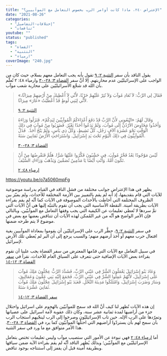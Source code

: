```yaml
---
title: "الإعتراض ٢٤٠، ماذا كانت أوامر الرب بخصوص التعامل مع الموآبيين؟"
date: "2021-08-26"
categories: 
  - "إختلافات-التفاصيل"
  - "تناقضات"
youtube: ""
status: "published"
tags: 
  - "القضاة"
  - "التثنية"
  - "ارمياء"
coverImage: "240.jpg"
---
```


يقول الناقد بأن سفر [التثنية ٢: ٩](https://my.bible.com/bible/101/DEU.2.9) تقول بأنه يجب التعامل معهم بسلام، حيث كان من الواجب على الإسرائيليّين عدم محاربتهم. إلا أنَّ سفر [القضاة ٣: ٢٨-٣٠](https://my.bible.com/bible/101/JDG.3.28-30) وارمياء ٤٨: ٢ تُعلّم بأن الله قد شجَّع الأسرائيليّين على محاربة شعب موآب.

> «فَقَالَ لِي الرَّبُّ: لاَ تُعَادِ مُوآبَ وَلاَ تُثِرْ عَلَيْهِمْ حَرْبًا، لأَنِّي لاَ أُعْطِيكَ مِنْ أَرْضِهِمْ مِيرَاثًا، لأَنِّي لِبَنِي لُوطٍ قَدْ أَعْطَيْتُ «عَارَ» مِيرَاثًا.
> 
> [التثنية ٢: ٩](https://my.bible.com/bible/101/DEU.2.9)

> وَقَالَ لَهُمُ: «اتْبَعُونِي لأَنَّ الرَّبَّ قَدْ دَفَعَ أَعْدَاءَكُمُ الْمُوآبِيِّينَ لِيَدِكُمْ». فَنَزَلُوا وَرَاءَهُ وَأَخَذُوا مَخَاوِضَ الأُرْدُنِّ إِلَى مُوآبَ، وَلَمْ يَدَعُوا أَحَدًا يَعْبُرُ. فَضَرَبُوا مِنْ مُوآبَ فِي ذلِكَ الْوَقْتِ نَحْوَ عَشَرَةِ آلاَفِ رَجُل، كُلَّ نَشِيطٍ، وَكُلَّ ذِي بَأْسٍ، وَلَمْ يَنْجُ أَحَدٌ.  فَذَلَّ الْمُوآبِيُّونَ فِي ذلِكَ الْيَوْمِ تَحْتَ يَدِ إِسْرَائِيلَ. وَاسْتَرَاحَتِ الأَرْضُ ثَمَانِينَ سَنَةً.
> 
> [القضاة ٣: ٢٨-٣٠](https://my.bible.com/bible/101/JDG.3.28-30)

> لَيْسَ مَوْجُودًا بَعْدُ فَخْرُ مُوآبَ. فِي حَشْبُونَ فَكَّرُوا عَلَيْهَا شَرًّا. هَلُمَّ فَنَقْرِضُهَا مِنْ أَنْ تَكُونَ أُمَّةً. وَأَنْتِ أَيْضًا يَا مَدْمِينُ تُصَمِّينَ وَيَذْهَبُ وَرَاءَكِ السَّيْفُ.
> 
> [ارمياء ٤٨: ٢](https://my.bible.com/bible/101/JER.48,2)

https://youtu.be/o7a5060mpFg

يظهر في هذا الإعتراض جوانب مختلفة من فشل الناقد في القيام بدراسة موضوعية للآيات التي قام بتقديمها، إذ أنه لم يقم بالتمييز بين الأزمة المختلفة للأحداث، ولم يميّز بين الظروف المختلفة التي أحاطت بالأحداث الموصوفة في الآيات كما أنَّه لم يقم بقراءة الآيات بطريقة أمينة. النقطة الأساسية التي يجب أن نقوم بالتنبّه إليها هي أنَّ الآيات التي تمَّ سردها لا تُعطي تعليمات عن الكيفية التي يجب وفقها التعامل مع الموآبيّين، وبالتالي فإن الأمر الواضح هو أنَّه من غير المُمكن لهذه الآيات أن تتناقض بعضها مع بعض في موضوع لا يتم طرحه ضمنها.

في سفر [التثنية ٢: ٩](https://my.bible.com/bible/101/DEU.2.9)، حظَّر الرب على الإسرائيليّين أن يقوموا بمعاداة الموآبيين بغية افتعال حرب معهم أو أخذ أرضهم منهم؛ والسبب يرجع إلى أن البر لم يُعطي تلك الأرض لإسرائيل.

في سبيل التعامل مع الآيات التي قدّمها المعترض من سفر القضاة يجب علينا أن نقوم بقراءة بعض الآيات الإضافية حتى نتعرف على السياق العام للأحداث، نقرأ في [سفر القضاة ٣: ١٢-١٤](https://my.bible.com/bible/101/JDG.3.12-14)

> وَعَادَ بَنُو إِسْرَائِيلَ يَعْمَلُونَ الشَّرَّ فِي عَيْنَيِ الرَّبِّ، فَشَدَّدَ الرَّبُّ عِجْلُونَ مَلِكَ مُوآبَ عَلَى إِسْرَائِيلَ، لأَنَّهُمْ عَمِلُوا الشَّرَّ فِي عَيْنَيِ الرَّبِّ. فَجَمَعَ إِلَيْهِ بَنِي عَمُّونَ وَعَمَالِيقَ، وَسَارَ وَضَرَبَ إِسْرَائِيلَ، وَامْتَلَكُوا مَدِينَةَ النَّخْلِ. فَعَبَدَ بَنُو إِسْرَائِيلَ عِجْلُونَ مَلِكَ مُوآبَ ثَمَانِيَ عَشْرَةَ سَنَةً.
> 
> [سفر القضاة ٣: ١٢-١٤](https://my.bible.com/bible/101/JDG.3.12-14)

إن هذه الآيات تُظهر لنا كيف أنَّ الله قد سمح للموآبيّين بالهجوم على اسرائيل واحتلال جزء من أراضيها لمدة ثمانية عشر سنة، وكان ذلك عقوبة لأمة اسرائيل على عصيانها وتمرّدها على الرب الإله. حين تاب الإسرائيليّون وصرخوا إلى الرب لينجّيهم استجاب الرب بأن سمح لهم بأن يستردّوا أراضيهم التي احتلّها الموآبيّون كما يرد في [القضاة ٣: ٢٨-٣٠](https://my.bible.com/bible/101/JDG.3.28-30). هذا الأمر متوافق مع ما ورد في سفر التثنية.

أما [ارمياء ٤٨: ٢](https://my.bible.com/bible/101/JER.48,2) فهي نبوءة عن الأمور التي ستصيب موآب وليس تعليمات تختص بتعامل الإسرائيليّين مع الموآبيّين؛ وبذلك يُظهر الناقد أنَّه لم يقم بقراءة الآية ضمن سياقها وبطريقة أمينة قبل أن يقفز إلى استنتاجه بوجود تناقض.
